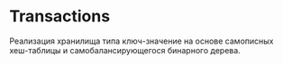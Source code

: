 # Transactions

Реализация хранилища типа ключ-значение на основе самописных хеш-таблицы и самобалансирующегося бинарного дерева.
